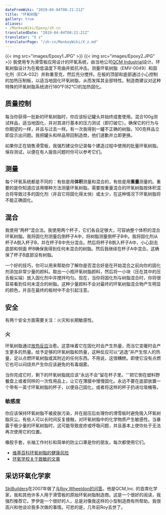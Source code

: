 ```yaml
---
dateFromWiki: "2019-04-04T08:21:21Z"
title: "环氧树脂"
gallery: true
aliases:
- /MonkeyWiki/Epoxy/zh-cn
translatedDate: "2019-04-04T08:21:21Z"
translator: "X z"
translatorPage: "/zh-cn/MonkeyWiki/X_z.md"
---
```

{{< img src="images/Epoxy1.JPG" >}}
{{< img src="images/Epoxy2.JPG" >}}
我使用专为滑雪板应用设计的环氧系统，由当地公司[QCM Industrial](http://www.qcminds.com)设计。环氧树脂设计为在极低温度下弯曲并抵抗冲击。测量环氧树脂（EMV-0049）和固化剂（ECA-032）并称重至克，然后充分搅拌。在板的顶部和底部通过小心控制的加热压制板，以适当地固化环氧树脂，从而发挥其全部特性。制造商建议对这种特殊的环氧树脂系统进行180°F(82°C)的加热固化。  


## 质量控制

每当你获得一批新的环氧树脂时，你应该标记罐头并始终成套使用。混合100g测试样品，适当地固化，并对其进行基本的压力测试（即打破它）。确保它的行为与你期望的一样，并且与过去一样。有一次我得到一罐不正确的树脂，100克样品立即显示出问题。我把罐头和样品带回制造商，他们道歉并立即更换。 

如果你正在销售滑雪板，我强烈建议你记录每个建造过程中使用的批量环氧树脂。保存测试，以便在有人报告问题时你可以参考它们。 


## 测量

每个环氧系统都是不同的：有些是用**体积**测量和混合的，有些是用**重量**测量的。重要的是你知道应该用哪种方法测量环氧树脂。需要按重量混合的环氧树脂按体积混合将导致过多的固化剂（并且它将固化得太快）或太少，在这种情况下环氧树脂将不能正确固化。 


## 混合

我使用“两杯”混合法。我使用两个杯子，它们各自足够大，可容纳整个体积的混合环氧树脂。我将固化剂测量后倒杯子A中，将树脂测量倒杯子B中。我将固化剂从杯子A倒入杯子B，并在杯子B中充分混合。然后将杯子B倒入杯子A中，小心刮去底部和侧面 杯B确保我得到任何未混合的树脂。然后我继续在杯子A中混合。这确保了杯子B底部没有树脂。

一个好的技巧，你可以用来帮助你了解你是否混合好是在开始混合之前向你的固化剂添加非常少量的颜料。取出一小瓶环氧树脂颜料，然后将一小块（压在其中的压舌板尖端）放入固化剂中并搅拌均匀。现在，当你将固化剂与树脂混合时，你将很容易看到任何未混合的树脂。这种少量颜料不会对最终的环氧树脂混合物产生明显的颜色，并且在最终的板材中不会引起注意。 


## 安全

有两个安全方面需要关注：火灾和长期敏感性。


### 火

环氧树脂通过[放热反应](http://en.wikipedia.org/wiki/Exothermic_reaction)治愈。这意味着它在固化时会产生热量，而当它变暖时会产生更多的热量。给予足够的环氧树脂和热量，这种反应可以“逃逸”并产生惊人的热量，足以点燃环氧树脂或其附近的任何东西。不用说，这很糟糕。即使它没有点燃它也可以闷烧并产生你应该避免的有毒烟雾。

当你完成它时，剩下的环氧树脂就应该“永远不会”留在杯子里。'''把它倒在塑料野餐盘上或者同样的一次性用品上，让它在薄膜中慢慢固化。永远不要在底部放置一个带有一英寸环氧树脂的杯子，以便自己固化，或者将这样的杯子扔进垃圾桶等。 


### 敏感度

你应该保持环氧树脂不被皮肤污染，并在层压后处理你的滑雪板时避免吸入环氧树脂灰尘。有些人可以长时间反复接触，对环氧树脂中的化学物质产生敏感性。当暴露于极少量的环氧树脂时，这可能导致皮疹或呼吸问题，并且基本上使你处于无法再次使用它的位置。 

橡胶手套，长袖工作衬衫和简单的防尘口罩是你的朋友。每次都使用它们。  

- [维基百科环氧树脂的健康风险](http://en.wikipedia.org/wiki/Epoxy#Health_risks) 
- [环氧学校关于致敏的文章](http://www.epoxyschool.com/blog/?p=397)


## 采访环氧化学家

 

[SkiBuilders](http://skibuilders.com)在2007年做了[与Roy Wheeldon的问答](http://www.skibuilders.com/articles/epoxy.shtml)。他是QCM,Inc. 的首席化学家，我和其他许多人用于滑雪板的原始环氧树脂制造商。这是一个很好的阅读，我强烈推荐它。罗伊是一个很好的人，总是对像我这样的小型制造商有所帮助。我很高兴和他谈论我多次做的事情。可悲的是，几年前Roy去世了。



